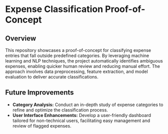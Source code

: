# Expense Classification Proof-of-Concept

## Overview

This repository showcases a proof-of-concept for classifying expense entries that fall outside predefined categories. By leveraging machine learning and NLP techniques, the project automatically identifies ambiguous expenses, enabling quicker human review and reducing manual effort. The approach involves data preprocessing, feature extraction, and model evaluation to deliver accurate classifications.

## Future Improvements

- **Category Analysis:** Conduct an in-depth study of expense categories to refine and optimize the classification process.
- **User Interface Enhancements:** Develop a user-friendly dashboard tailored for non-technical users, facilitating easy management and review of flagged expenses.
